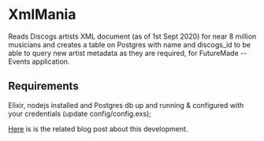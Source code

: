 # XmlMania

Reads Discogs artists XML document (as of 1st Sept 2020) for near 8 million musicians and creates a table on Postgres with name and discogs_id to be able to query new artist metadata as they are required, for FutureMade -- Events application.

## Requirements
Elixir, nodejs installed 
and Postgres db up and running & 
configured with your credentials (update config/config.exs);

[Here](https://medium.com/@streamerd/creating-a-global-database-of-musicians-on-postgresql-using-discogs-xml-data-and-elixir-ae6c53a7596d) is is the related blog post about this development.


